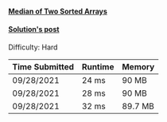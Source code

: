 #### [Median of Two Sorted Arrays](https://leetcode.com/problems/median-of-two-sorted-arrays/)

#### [Solution's post](https://leetcode.com/problems/median-of-two-sorted-arrays/discuss/1492558/c-not-my-best-solution-but-its-shortest)

Difficulty: Hard

| Time Submitted | Runtime | Memory |
|----------------|---------|--------|
| 09/28/2021     | 24 ms   | 90 MB  |
| 09/28/2021     | 28 ms   | 90 MB  |
| 09/28/2021     | 32 ms   | 89.7 MB|
